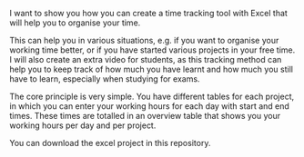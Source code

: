 I want to show you how you can create a time tracking tool with Excel that will help you to organise your time.

This can help you in various situations, e.g. if you want to organise your working time better, or if you have started various projects in your free time. 
I will also create an extra video for students, as this tracking method can help you to keep track of how much you have learnt and how much you still have to learn, 
especially when studying for exams.

The core principle is very simple. 
You have different tables for each project, in which you can enter your working hours for each day with start and end times. 
These times are totalled in an overview table that shows you your working hours per day and per project.

You can download the excel project in this repository.
